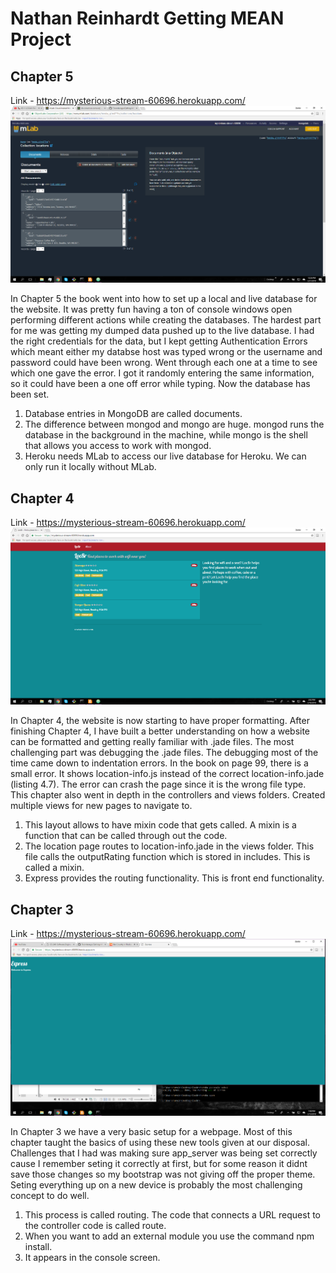 # Nathan Reinhardt Getting MEAN Project
## Chapter 5
Link - https://mysterious-stream-60696.herokuapp.com/
![Screenshot](Chapter5v2GettingMean.png)

In Chapter 5 the book went into how to set up a local and live database for the website.
It was pretty fun having a ton of console windows open performing different actions while
creating the databases.  The hardest part for me was getting my dumped data pushed up to the
live database. I had the right credentials for the data, but I kept getting Authentication
Errors which meant either my databse host was typed wrong or the username and password could
have been wrong. Went through each one at a time to see which one gave the error. I got it
randomly entering the same information, so it could have been a one off error while typing.
Now the database has been set.

1. Database entries in MongoDB are called documents.
2. The difference between mongod and mongo are huge. mongod runs the database in the
background in the machine, while mongo is the shell that allows you access to work with
mongod.
3. Heroku needs MLab to access our live database for Heroku. We can only run it locally
without MLab.

## Chapter 4
Link - https://mysterious-stream-60696.herokuapp.com/
![Screenshot](Chapter4GettingMean.png)

In Chapter 4, the website is now starting to have proper formatting. After finishing
Chapter 4, I have built a better understanding on how a website can be formatted
and getting really familiar with .jade files. The most challenging part was debugging
the .jade files. The debugging most of the time came down to indentation errors. 
In the book on page 99, there is a small error. It shows location-info.js instead of
the correct location-info.jade (listing 4.7). The error can crash the page since it
is the wrong file type. This chapter also went in depth in the controllers and views folders.
Created multiple views for new pages to navigate to.

1. This layout allows to have mixin code that gets called. A mixin is a function that can
   be called through out the code.
2. The location page routes to location-info.jade in the views folder. This file calls the
   outputRating function which is stored in includes. This is called a mixin.
3. Express provides the routing functionality. This is front end functionality.

## Chapter 3
Link - https://mysterious-stream-60696.herokuapp.com/
![Screenshot](Chapter3GettingMean.png)

In Chapter 3 we have a very basic setup for a webpage.  Most of this chapter taught
the basics of using these new tools given at our disposal. Challenges that I had was
making sure app_server was being set correctly cause I remember seting it correctly 
at first, but for some reason it didnt save those changes so my bootstrap was not giving
off the proper theme. Seting everything up on a new device is probably the most
challenging concept to do well.

1. This process is called routing. The code that connects a URL request to the controller code
   is called route.
2. When you want to add an external module you use the command npm install.
3. It appears in the console screen.
